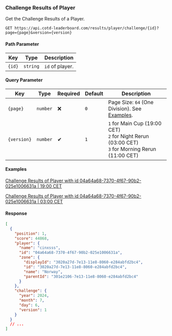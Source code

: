 ### Challenge Results of Player

Get the Challenge Results of a Player.

```http
GET https://api.cotd-leaderboard.com/results/player/challenge/{id}?page={page}&version={version}
```

#### Path Parameter

| Key    | Type     | Description     |
| ------ | -------- | --------------- |
| `{id}` | `string` | `id` of player. |

#### Query Parameter

| Key         | Type     | Required | Default | Description                                                                                          |
| ----------- | -------- | -------- | ------- | ---------------------------------------------------------------------------------------------------- |
| `{page}`    | `number` | ❌       | `0`     | Page Size: `64` (One Division). See [Examples](#examples).                                           |
| `{version}` | `number` | ✔        | `1`     | `1` for Main Cup (19:00 CET)<br>`2` for Night Rerun (03:00 CET)<br>`3` for Morning Rerun (11:00 CET) |

#### Examples

[Challenge Results of Player with id 04a64a68-7370-4f67-90b2-025e1006631a | 19:00 CET](https://api.cotd-leaderboard.com/results/player/challenge/04a64a68-7370-4f67-90b2-025e1006631a)

[Challenge Results of Player with id 04a64a68-7370-4f67-90b2-025e1006631a | 03:00 CET](https://api.cotd-leaderboard.com/results/player/challenge/04a64a68-7370-4f67-90b2-025e1006631a?version=2)

#### Response

```json
[
  {
    "position": 1,
    "score": 44868,
    "player": {
      "name": "cinxsss",
      "id": "04a64a68-7370-4f67-90b2-025e1006631a",
      "zone": {
        "displayId": "3020a27d-7e13-11e8-8060-e284abfd2bc4",
        "id": "3020a27d-7e13-11e8-8060-e284abfd2bc4",
        "name": "Norway",
        "parentId": "301e2106-7e13-11e8-8060-e284abfd2bc4"
      }
    },
    "challenge": {
      "year": 2024,
      "month": 7,
      "day": 6,
      "version": 1
    }
  }
  // ...
]
```
